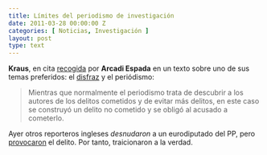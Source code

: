 ```yaml
---
title: Límites del periodismo de investigación
date: 2011-03-28 00:00:00 Z
categories: [ Noticias, Investigación ]
layout: post
type: text
---
```


**Kraus**, en cita [recogida](http://www.elmundo.es/blogs/elmundo/elmundopordentro/2011/03/10/ficciones.html) por **Arcadi Espada** en un texto sobre uno de sus temas preferidos: el [disfraz](http://www.arcadiespada.es/2004/06/10/10-de-junio-de-2004/ "La traición del disfraz") y el periódismo:

> Mientras que normalmente el periodismo trata de descubrir a los autores de los delitos cometidos y de evitar más delitos, en este caso se construyó un delito no cometido y se obligó al acusado a cometerlo.

Ayer otros reporteros ingleses *desnudaron* a un eurodiputado del PP, pero [provocaron](http://www.elpais.com/articulo/espana/eurodiputado/PP/acepto/enmendar/ley/peticion/falso/lobby/elpepiesp/20110328elpepinac_4/Tes "El País") el delito. Por tanto, traicionaron a la verdad.